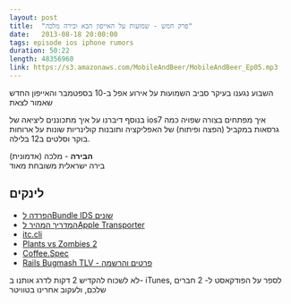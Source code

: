 ```yaml
---
layout: post
title:  "פרק חמש - שמועות על האייפון הבא ובירה מלכה"
date:   2013-08-18 20:00:00
tags: episode ios iphone rumors
duration: 50:22
length: 48356960
link: https://s3.amazonaws.com/MobileAndBeer/MobileAndBeer_Ep05.mp3
---
```


השבוע נגענו בעיקר סביב השמועות על אירוע אפל ב-10 בספטמבר
  והאייפון החדש שאמור לצאת  
  
בנוסף דיברנו על איך מתכוננים ליציאה של ios7 איך מפתחים בצורה שפויה כמה גרסאות במקביל (הפצה ופיתוח) של האפליקציה ותובנות קולינריות שונות על ארוחות בוקר וסלטים ב12 בלילה.

**הבירה** - מלכה (אדמונית)   
בירה ישראלית משובחת מאוד

## לינקים

* [הפרדה לBundle IDS שונים](http://swwritings.com/post/2013-05-20-concurrent-debug-beta-app-store-builds)
* [המדריך המהיר לApple Transporter](https://itunesconnect.apple.com/WebObjects/iTunesConnect.woa/wo/3.0.7.3.0.9.3.15.11.17.0.3.3.3.1.1.1)
* [itc.cli](https://github.com/kovpas/itc.cli)
* [Plants vs Zombies 2](http://www.popcap.com/plants-vs-zombies-2)
* [Coffee.Spec](www.coffeespec.com)
* [Rails Bugmash TLV - פרטים והרשמה](smore.com/fqbc-rails-bugmash-tlv)



לא לשכוח להקדיש 2 דקות לדרג אותנו ב- iTunes, לספר על הפודקאסט ל- 2 חברים שלכם, ולעקוב אחרינו בטוויטר


